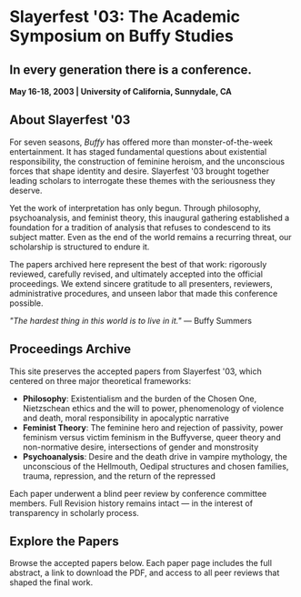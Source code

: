 # Slayerfest '03: The Academic Symposium on Buffy Studies

## In every generation there is a conference.

**May 16-18, 2003 | University of California, Sunnydale, CA**

## About Slayerfest '03

For seven seasons, _Buffy_ has offered more than monster-of-the-week entertainment. It has staged fundamental questions about existential responsibility, the construction of feminine heroism, and the unconscious forces that shape identity and desire. Slayerfest '03 brought together leading scholars to interrogate these themes with the seriousness they deserve.

Yet the work of interpretation has only begun. Through philosophy, psychoanalysis, and feminist theory, this inaugural gathering established a foundation for a tradition of analysis that refuses to condescend to its subject matter. Even as the end of the world remains a recurring threat, our scholarship is structured to endure it.

The papers archived here represent the best of that work: rigorously reviewed, carefully revised, and ultimately accepted into the official proceedings. We extend sincere gratitude to all presenters, reviewers, administrative procedures, and unseen labor that made this conference possible.


_"The hardest thing in this world is to live in it."_ — Buffy Summers

## Proceedings Archive

This site preserves the accepted papers from Slayerfest '03, which centered on three major theoretical frameworks:

- **Philosophy**: Existentialism and the burden of the Chosen One, Nietzschean ethics and the will to power, phenomenology of violence and death, moral responsibility in apocalyptic narrative
- **Feminist Theory**: The feminine hero and rejection of passivity, power feminism versus victim feminism in the Buffyverse, queer theory and non-normative desire, intersections of gender and monstrosity
- **Psychoanalysis**: Desire and the death drive in vampire mythology, the unconscious of the Hellmouth, Oedipal structures and chosen families, trauma, repression, and the return of the repressed

Each paper underwent a blind peer review by conference committee members. Full Revision history remains intact — in the interest of transparency in scholarly process.

## Explore the Papers

Browse the accepted papers below. Each paper page includes the full abstract, a link to download the PDF, and access to all peer reviews that shaped the final work.


